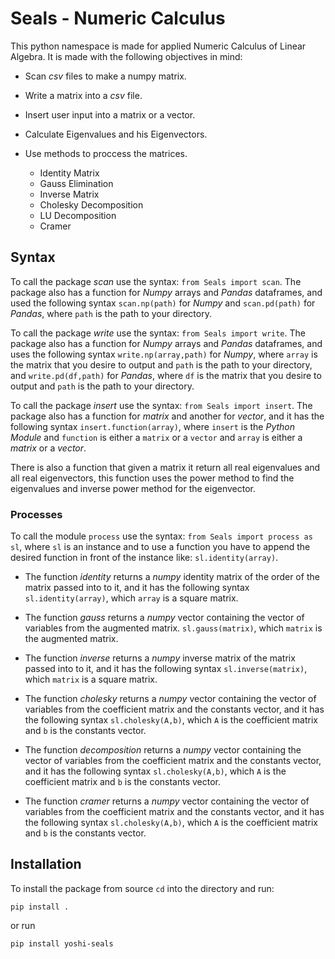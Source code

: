 # Seals - Numeric Calculus

This python namespace is made for applied Numeric Calculus of Linear Algebra. It is made with the following objectives in mind:

* Scan *csv* files to make a numpy matrix.

* Write a matrix into a *csv* file.

* Insert user input into a matrix or a vector.

* Calculate Eigenvalues and his Eigenvectors.

* Use methods to proccess the matrices.
  * Identity Matrix
  * Gauss Elimination
  * Inverse Matrix
  * Cholesky Decomposition
  * LU Decomposition
  * Cramer

## Syntax

To call the package *scan* use the syntax: `from Seals import scan`. The package also has a function for *Numpy* arrays and *Pandas* dataframes, and used the following syntax `scan.np(path)` for *Numpy* and `scan.pd(path)` for *Pandas*, where `path` is the path to your directory.

To call the package *write* use the syntax: `from Seals import write`. The package also has a function for *Numpy* arrays and *Pandas* dataframes, and uses the following syntax `write.np(array,path)` for *Numpy*, where `array` is the matrix that you desire to output and `path` is the path to your directory, and `write.pd(df,path)` for *Pandas*, where `df` is the matrix that you desire to output and `path` is the path to your directory.

To call the package *insert* use the syntax: `from Seals import insert`. The package also has a function for *matrix* and another for *vector*, and it has the following syntax `insert.function(array)`, where `insert` is the *Python Module* and `function` is either a `matrix` or a `vector` and `array` is either a *matrix* or a *vector*.

There is also a function that given a matrix it return all real eigenvalues and all real eigenvectors, this function uses the power method to find the eigenvalues and inverse power method for the eigenvector.

### Processes

To call the module `process` use the syntax: `from Seals import process as sl`, where `sl` is an instance and to use a function you have to append the desired function in front of the instance like: `sl.identity(array)`.

* The function *identity* returns a *numpy* identity matrix of the order of the matrix passed into to it, and it has the following syntax `sl.identity(array)`, which `array` is a square matrix.

* The function *gauss* returns a *numpy* vector containing the vector of variables from the augmented matrix. `sl.gauss(matrix)`, which `matrix` is the augmented matrix.

* The function *inverse* returns a *numpy* inverse matrix of the matrix passed into to it, and it has the following syntax `sl.inverse(matrix)`, which `matrix` is a square matrix.

* The function *cholesky* returns a *numpy* vector containing the vector of variables from the coefficient matrix and the constants vector, and it has the following syntax `sl.cholesky(A,b)`, which `A` is the coefficient matrix and `b` is the constants vector.
  
* The function *decomposition* returns a *numpy* vector containing the vector of variables from the coefficient matrix and the constants vector, and it has the following syntax `sl.cholesky(A,b)`, which `A` is the coefficient matrix and `b` is the constants vector.

* The function *cramer* returns a *numpy* vector containing the vector of variables from the coefficient matrix and the constants vector, and it has the following syntax `sl.cholesky(A,b)`, which `A` is the coefficient matrix and `b` is the constants vector.

## Installation

To install the package from source `cd` into the directory and run:

`pip install .`

or run

`pip install yoshi-seals`
